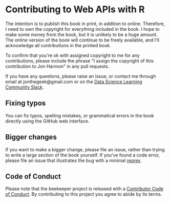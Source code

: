 # Contributing to Web APIs with R

The intention is to publish this book in print, in addition to online.
Therefore, I need to own the copyright for everything included in the book.
I hope to make some money from the book, but it is unlikely to be a huge amount.
The online version of the book will continue to be freely available, and I'll acknowledge all contributions in the printed book.

To confirm that you're ok with assigned copyright to me for any contributions, please include the phrase "I assign the copyright of this contribution to Jon Harmon" in any pull requests.

If you have any questions, please raise an issue, or contact me through email at jonthegeek\@gmail.com or on the [Data Science Learning Community Slack](https://DSLC.io/join).

## Fixing typos

You can fix typos, spelling mistakes, or grammatical errors in the book directly using the GitHub web interface.

## Bigger changes

If you want to make a bigger change, please file an issue, rather than trying to write a large section of the book yourself.
If you've found a code error, please file an issue that illustrates the bug with a minimal [reprex](https://www.tidyverse.org/help/#reprex).

## Code of Conduct

Please note that the beekeeper project is released with a [Contributor Code of Conduct](CODE_OF_CONDUCT.md).
By contributing to this project you agree to abide by its terms.
